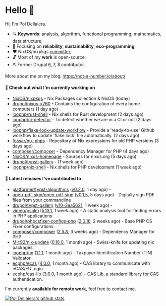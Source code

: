 # Hello 👋

Hi, I'm Pol Dellaiera.

- 🔍 **Keywords**: analysis, algorithm, functional programming, mathematics, data structure;
- 🎯 Focusing on **reliability**, **sustainability**, **eco-programming**;
- ❤️ NixOS/nixpkgs [committer](https://github.com/orgs/NixOS/teams/nixpkgs-committers?query=drupol);
- 🔓 Most of my **work** is open-source;
- ⛏️ Former Drupal 6, 7, 8 contributor.

More about me on my blog: https://not-a-number.io/about/

#### 👷 Check out what I'm currently working on

- [NixOS/nixpkgs](https://github.com/NixOS/nixpkgs) - Nix Packages collection &amp; NixOS (today)
- [drupol/nixos-x260](https://github.com/drupol/nixos-x260) - Contains the configuration of every home computers (1 day ago)
- [loophp/rust-shell](https://github.com/loophp/rust-shell) - Nix shells for Rust development (2 days ago)
- [loophp/ci-detector](https://github.com/loophp/ci-detector) - To detect whether we are in a CI or not (2 days ago)
- [loophp/flake-lock-update-workflow](https://github.com/loophp/flake-lock-update-workflow) - Provide a &#39;ready-to-use&#39; Github workflow to update &#39;flake.lock&#39; file automatically. (2 days ago)
- [fossar/nix-phps](https://github.com/fossar/nix-phps) - Repository of Nix expressions for old PHP versions (3 days ago)
- [composer/composer](https://github.com/composer/composer) - Dependency Manager for PHP (4 days ago)
- [NixOS/nixos-homepage](https://github.com/NixOS/nixos-homepage) - Sources for nixos.org (5 days ago)
- [drupol/typst-gallery](https://github.com/drupol/typst-gallery) -  (1 week ago)
- [loophp/nix-shell](https://github.com/loophp/nix-shell) - Nix shells for PHP development (1 week ago)

#### 🔭 Latest releases I've contributed to

- [platformer/typst-algorithms](https://github.com/platformer/typst-algorithms) ([v0.2.0](https://github.com/platformer/typst-algorithms/releases/tag/v0.2.0), 1 day ago) - 
- [open-pdf-sign/open-pdf-sign](https://github.com/open-pdf-sign/open-pdf-sign) ([v0.1.5](https://github.com/open-pdf-sign/open-pdf-sign/releases/tag/v0.1.5), 5 days ago) - Digitally sign PDF files from your commandline
- [drupol/typst-gallery](https://github.com/drupol/typst-gallery) ([v10-3ea5621](https://github.com/drupol/typst-gallery/releases/tag/v10-3ea5621), 1 week ago) - 
- [vimeo/psalm](https://github.com/vimeo/psalm) ([5.13.1](https://github.com/vimeo/psalm/releases/tag/5.13.1), 1 week ago) - A static analysis tool for finding errors in PHP applications
- [drupol/phpcsfixer-configs-php](https://github.com/drupol/phpcsfixer-configs-php) ([2.0.16](https://github.com/drupol/phpcsfixer-configs-php/releases/tag/2.0.16), 2 weeks ago) - Base PHP CS Fixer configurations.
- [composer/composer](https://github.com/composer/composer) ([2.5.8](https://github.com/composer/composer/releases/tag/2.5.8), 3 weeks ago) - Dependency Manager for PHP
- [Mic92/nix-update](https://github.com/Mic92/nix-update) ([0.18.0](https://github.com/Mic92/nix-update/releases/tag/0.18.0), 1 month ago) - Swiss-knife for updating nix packages.
- [loophp/tin](https://github.com/loophp/tin) ([1.1.1](https://github.com/loophp/tin/releases/tag/1.1.1), 1 month ago) - Taxpayer Identification Number (TIN) Validator
- [ecphp/ecas](https://github.com/ecphp/ecas) ([4.0.0](https://github.com/ecphp/ecas/releases/tag/4.0.0), 1 month ago) - CAS library to communicate with eCAS/EULogin
- [ecphp/cas-lib](https://github.com/ecphp/cas-lib) ([3.0.0](https://github.com/ecphp/cas-lib/releases/tag/3.0.0), 1 month ago) - CAS Lib, a standard library for CAS authentication.

I'm currently **available for remote work**, feel free to contact me.

[![Pol Dellaiera's github stats](https://github-readme-stats.vercel.app/api?username=drupol&count_private=true&show_icons=true)](https://github.com/drupol)
